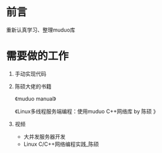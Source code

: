 # 前言

重新认真学习、整理muduo库

# 需要做的工作

1. 手动实现代码

2. 陈硕大佬的书籍

   《muduo manual》

   《Linux多线程服务端编程：使用muduo C++网络库 by 陈硕 》

3. 视频

   - 大并发服务器开发
   - Linux C/C++网络编程实践_陈硕

